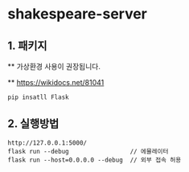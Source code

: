 # shakespeare-server
 
## 1. 패키지
** 가상환경 사용이 권장됩니다.

** https://wikidocs.net/81041

    pip insatll Flask

## 2. 실행방법
    
    http://127.0.0.1:5000/
    flask run --debug                 // 에뮬레이터
    flask run --host=0.0.0.0 --debug  // 외부 접속 허용
